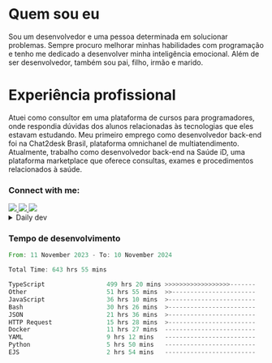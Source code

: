 # Quem sou eu
Sou um desenvolvedor e uma pessoa determinada em solucionar problemas. Sempre procuro melhorar minhas habilidades com programação e tenho me dedicado a desenvolver minha inteligência emocional. Além de ser desenvolvedor, também sou pai, filho, irmão e marido.

# Experiência profissional
Atuei como consultor em uma plataforma de cursos para programadores, onde respondia dúvidas dos alunos relacionadas às tecnologias que eles estavam estudando.
Meu primeiro emprego como desenvolvedor back-end foi na Chat2desk Brasil, plataforma omnichanel de multiatendimento.
Atualmente, trabalho como desenvolvedor back-end na Saúde iD, uma plataforma marketplace que oferece consultas, exames e procedimentos relacionados à saúde.

### Connect with me:
<a href="https://www.linkedin.com/in/theusmoreira" target="_blank" >
<img src="https://img.shields.io/badge/linkedin-%230077B5.svg?&style=for-the-badge&logo=linkedin&logoColor=white ">
</a>
<a href="https://www.instagram.com/matheus.s.moreira/" target="_blank">
<img src="https://img.shields.io/badge/instagram-%23E4405F.svg?&style=for-the-badge&logo=instagram&logoColor=white">
</a>
<a href="mailto:matheussm301@gmail.com"  target="_blank">
<img src="https://img.shields.io/badge/gmail-%23E4405F.svg?&style=for-the-badge&logo=gmail&logoColor=white">
</a>


<details>
  <summary>Daily dev </summary>
<p>
  <a href="https://app.daily.dev/matheussantos"><img src="https://github.com/matheus-santos-moreira/matheus-santos-moreira/blob/master/devcard.svg" width="200" alt="Matheus Santos's Dev Card"/></a>
 </p>
</details>

<h3>Tempo de desenvolvimento</h3>

<!--START_SECTION:waka-->

```rust
From: 11 November 2023 - To: 10 November 2024

Total Time: 643 hrs 55 mins

TypeScript                 499 hrs 20 mins >>>>>>>>>>>>>>>>>>-------   71.76 %
Other                      51 hrs 55 mins  >>-----------------------   07.46 %
JavaScript                 36 hrs 10 mins  >------------------------   05.20 %
Bash                       30 hrs 26 mins  >------------------------   04.37 %
JSON                       21 hrs 36 mins  >------------------------   03.10 %
HTTP Request               15 hrs 28 mins  >------------------------   02.22 %
Docker                     11 hrs 27 mins  -------------------------   01.65 %
YAML                       9 hrs 12 mins   -------------------------   01.32 %
Python                     5 hrs 50 mins   -------------------------   00.84 %
EJS                        2 hrs 54 mins   -------------------------   00.42 %
```

<!--END_SECTION:waka-->
